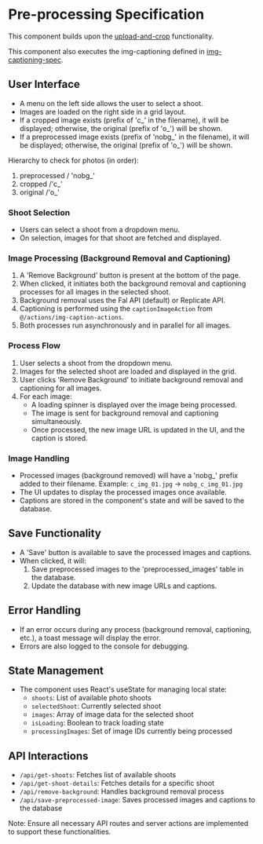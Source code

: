 # Pre-processing Specification

This component builds upon the [upload-and-crop](../components/upload-and-crop.tsx) functionality.

This component also executes the img-captioning defined in [img-captioning-spec](../img-captioning/img-captioning-spec.md).

## User Interface
- A menu on the left side allows the user to select a shoot.
- Images are loaded on the right side in a grid layout.
- If a cropped image exists (prefix of 'c_' in the filename), it will be displayed; otherwise, the original (prefix of 'o_') will be shown.
- If a preprocessed image exists (prefix of 'nobg_' in the filename), it will be displayed; otherwise, the original (prefix of 'o_') will be shown.

Hierarchy to check for photos (in order):
1. preprocessed / 'nobg_'
2. cropped /'c_'
3. original /'o_'

### Shoot Selection
- Users can select a shoot from a dropdown menu.
- On selection, images for that shoot are fetched and displayed.

### Image Processing (Background Removal and Captioning)
1. A 'Remove Background' button is present at the bottom of the page.
2. When clicked, it initiates both the background removal and captioning processes for all images in the selected shoot.
3. Background removal uses the Fal API (default) or Replicate API.
4. Captioning is performed using the `captionImageAction` from `@/actions/img-caption-actions`.
5. Both processes run asynchronously and in parallel for all images.

### Process Flow
1. User selects a shoot from the dropdown menu.
2. Images for the selected shoot are loaded and displayed in the grid.
3. User clicks 'Remove Background' to initiate background removal and captioning for all images.
4. For each image:
   - A loading spinner is displayed over the image being processed.
   - The image is sent for background removal and captioning simultaneously.
   - Once processed, the new image URL is updated in the UI, and the caption is stored.

### Image Handling
- Processed images (background removed) will have a 'nobg_' prefix added to their filename.
  Example: `c_img_01.jpg` -> `nobg_c_img_01.jpg`
- The UI updates to display the processed images once available.
- Captions are stored in the component's state and will be saved to the database.

## Save Functionality
- A 'Save' button is available to save the processed images and captions.
- When clicked, it will:
  1. Save preprocessed images to the 'preprocessed_images' table in the database.
  2. Update the database with new image URLs and captions.

## Error Handling
- If an error occurs during any process (background removal, captioning, etc.), a toast message will display the error.
- Errors are also logged to the console for debugging.

## State Management
- The component uses React's useState for managing local state:
  - `shoots`: List of available photo shoots
  - `selectedShoot`: Currently selected shoot
  - `images`: Array of image data for the selected shoot
  - `isLoading`: Boolean to track loading state
  - `processingImages`: Set of image IDs currently being processed

## API Interactions
- `/api/get-shoots`: Fetches list of available shoots
- `/api/get-shoot-details`: Fetches details for a specific shoot
- `/api/remove-background`: Handles background removal process
- `/api/save-preprocessed-image`: Saves processed images and captions to the database

Note: Ensure all necessary API routes and server actions are implemented to support these functionalities.
